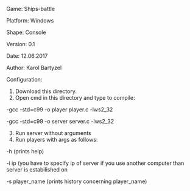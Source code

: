 Game: Ships-battle

Platform: Windows 

Shape: Console 

Version: 0.1

Date: 12.06.2017

Author: Karol Bartyzel 



Configuration:
1. Download this directory.
2. Open cmd in this directory and type to compile: 
  
  -gcc -std=c99 -o player player.c -lws2_32
  
  -gcc -std=c99 -o server server.c -lws2_32
  
3. Run server without arguments
4. Run players with args as follows:

  -h (prints help)
  
  -i ip (you have to specify ip of server if you use another computer than server is estabilished on
  
  -s player_name (prints history concerning player_name)
